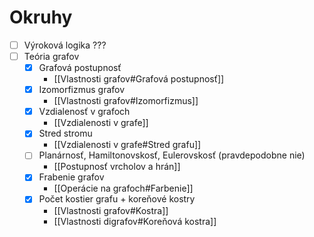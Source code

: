 # Okruhy
- [ ] Výroková logika ???
- [ ] Teória grafov
	- [x] Grafová postupnosť
		- [[Vlastnosti grafov#Grafová postupnosť]]
	- [x] Izomorfizmus grafov
		- [[Vlastnosti grafov#Izomorfizmus]]
	- [x] Vzdialenosť v grafoch
		- [[Vzdialenosti v grafe]]
	- [x] Stred stromu
		- [[Vzdialenosti v grafe#Stred grafu]]
	- [ ] Planárnosť, Hamiltonovskosť, Eulerovskosť (pravdepodobne nie)
		- [[Postupnosť vrcholov a hrán]] 
	- [x] Frabenie grafov
		- [[Operácie na grafoch#Farbenie]]
	- [x] Počet kostier grafu + koreňové kostry
		- [[Vlastnosti grafov#Kostra]]
		- [[Vlastnosti digrafov#Koreňová kostra]]